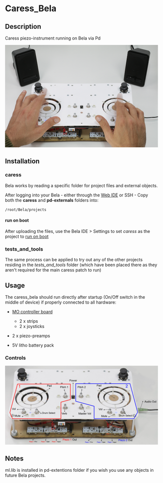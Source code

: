# Caress_Bela
## Description
Caress piezo-instrument running on Bela via Pd

![caress_bela - play](https://github.com/irllabs/caress_bela/blob/master/documentation/caress_play.png "caress_bela - play")

## Installation
### caress
Bela works by reading a specific folder for project files and external objects.

After logging into your Bela - either through the [Web IDE](http://bela.local) or SSH - Copy both the __caress__ and __pd-externals__ folders into:
```
/root/Bela/projects
```
#### run on boot
After uploading the files, use the Bela IDE > Settings to set _caress_ as the project to [run on boot](https://github.com/BelaPlatform/Bela/wiki/Running-Bela-projects-automatically-on-boot) 

### tests_and_tools
The same process can be applied to try out any of the other projects residing in the _tests_and_tools_ folder (which have been placed there as they aren't required for the main caress patch to run)

## Usage
The caress_bela should run directly after startup (On/Off switch in the middle of device) if properly connected to all hardware: 
- [MO controller board](https://github.com/batchku/MO/blob/master/PCBs/MO/.MO-v2-6.brd.lck) 
 
    - 2 x strips
    - 2 x joysticks
    
- 2 x piezo-preamps
- 5V litho battery pack

### Controls

![caress_bela - controls](https://github.com/irllabs/caress_bela/blob/master/documentation/caress_controls.png "caress_bela - controls")

## Notes

ml.lib is installed in pd-extentions folder if you wish you use any objects in future Bela projects.
